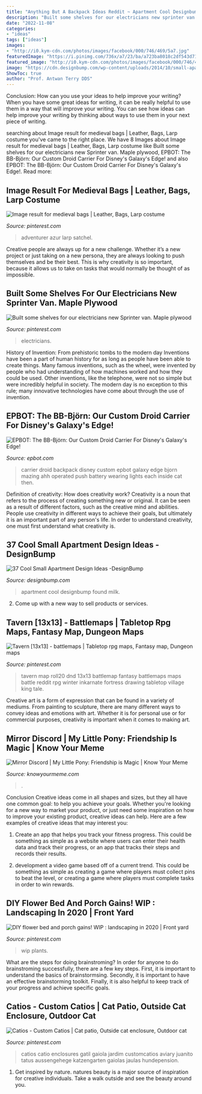 ```yaml
---
title: "Anything But A Backpack Ideas Reddit ~ Apartment Cool Designbump Found Milk"
description: "Built some shelves for our electricians new sprinter van. maple plywood"
date: "2022-11-08"
categories:
- "ideas"
tags: ["ideas"]
images:
- "http://i0.kym-cdn.com/photos/images/facebook/000/746/469/5a7.jpg"
featuredImage: "https://i.pinimg.com/736x/a7/23/ba/a723ba8018c2df543d710709d4be23b9.jpg"
featured_image: "http://i0.kym-cdn.com/photos/images/facebook/000/746/469/5a7.jpg"
image: "https://cdn.designbump.com/wp-content/uploads/2014/10/small-apartment-ideas-013.jpg"
ShowToc: true
author: "Prof. Antwan Terry DDS"
---
```



Conclusion: How can you use your ideas to help improve your writing?
When you have some great ideas for writing, it can be really helpful to use them in a way that will improve your writing. You can see how ideas can help improve your writing by thinking about ways to use them in your next piece of writing.

	

		
searching about Image result for medieval bags | Leather, Bags, Larp costume you've came to the right place. We have 8 Images about Image result for medieval bags | Leather, Bags, Larp costume like Built some shelves for our electricians new Sprinter van. Maple plywood, EPBOT: The BB-Björn: Our Custom Droid Carrier For Disney&#039;s Galaxy&#039;s Edge! and also EPBOT: The BB-Björn: Our Custom Droid Carrier For Disney&#039;s Galaxy&#039;s Edge!. Read more:
		
    
## Image Result For Medieval Bags | Leather, Bags, Larp Costume

<img loading=lazy src="https://i.pinimg.com/736x/be/56/e5/be56e5b60e93d41780eb82fd3eae83d2.jpg" onerror="this.onerror=null;this.src='https://tse2.mm.bing.net/th?id=OIP.1X-zVswelqxiEVbLQgagqwHaJ3&amp;pid=15.1';" alt="Image result for medieval bags | Leather, Bags, Larp costume">

_Source: pinterest.com_

>adventurer azur larp satchel. 

	

Creative people are always up for a new challenge. Whether it’s a new project or just taking on a new persona, they are always looking to push themselves and be their best. This is why creativity is so important, because it allows us to take on tasks that would normally be thought of as impossible.

    
## Built Some Shelves For Our Electricians New Sprinter Van. Maple Plywood

<img loading=lazy src="https://i.pinimg.com/736x/63/eb/01/63eb01ffe9ab94904526857d039bddd5.jpg" onerror="this.onerror=null;this.src='https://tse3.mm.bing.net/th?id=OIP.wDMJ9QduB15Zqe5APuXzxAHaJ3&amp;pid=15.1';" alt="Built some shelves for our electricians new Sprinter van. Maple plywood">

_Source: pinterest.com_

>electricians. 

	

History of Invention: From prehistoric tombs to the modern day
Inventions have been a part of human history for as long as people have been able to create things. Many famous inventions, such as the wheel, were invented by people who had understanding of how machines worked and how they could be used. Other inventions, like the telephone, were not so simple but were incredibly helpful in society. The modern day is no exception to this rule; many innovative technologies have come about through the use of invention.

    
## EPBOT: The BB-Björn: Our Custom Droid Carrier For Disney&#039;s Galaxy&#039;s Edge!

<img loading=lazy src="https://1.bp.blogspot.com/-C_9q-xT4tS8/XdNdHehM4zI/AAAAAAACOII/2Z_-_Qgc-D40Sumtb_IdS9QtNaa3tDPKQCLcBGAsYHQ/s1600/IMG_0828.jpg" onerror="this.onerror=null;this.src='https://tse4.mm.bing.net/th?id=OIP.he7wuorRaVhimB2DDiyR6QHaK4&amp;pid=15.1';" alt="EPBOT: The BB-Björn: Our Custom Droid Carrier For Disney&#039;s Galaxy&#039;s Edge!">

_Source: epbot.com_

>carrier droid backpack disney custom epbot galaxy edge bjorn mazing ahh operated push battery wearing lights each inside cat then. 

	

Definition of creativity: How does creativity work?
Creativity is a noun that refers to the process of creating something new or original. It can be seen as a result of different factors, such as the creative mind and abilities. People use creativity in different ways to achieve their goals, but ultimately it is an important part of any person's life. In order to understand creativity, one must first understand what creativity is.

    
## 37 Cool Small Apartment Design Ideas -DesignBump

<img loading=lazy src="https://cdn.designbump.com/wp-content/uploads/2014/10/small-apartment-ideas-013.jpg" onerror="this.onerror=null;this.src='https://tse2.mm.bing.net/th?id=OIP.1Tn4HD_bGGiRiLEfVkfkOAHaJ-&amp;pid=15.1';" alt="37 Cool Small Apartment Design Ideas -DesignBump">

_Source: designbump.com_

>apartment cool designbump found milk. 

	

2. Come up with a new way to sell products or services.

    
## Tavern [13x13] - Battlemaps | Tabletop Rpg Maps, Fantasy Map, Dungeon Maps

<img loading=lazy src="https://i.pinimg.com/736x/c0/00/fe/c000fe91500a9823905e4c2814515e90.jpg" onerror="this.onerror=null;this.src='https://tse4.mm.bing.net/th?id=OIP.kUjA1Pu-2rXs1g1ZJz7k8QHaHa&amp;pid=15.1';" alt="Tavern [13x13] - battlemaps | Tabletop rpg maps, Fantasy map, Dungeon maps">

_Source: pinterest.com_

>tavern map roll20 dnd 13x13 battlemap fantasy battlemaps maps battle reddit rpg winter inkarnate fortress drawing tabletop village king tale. 

	

Creative art is a form of expression that can be found in a variety of mediums. From painting to sculpture, there are many different ways to convey ideas and emotions with art. Whether it is for personal use or for commercial purposes, creativity is important when it comes to making art.

    
## Mirror Discord | My Little Pony: Friendship Is Magic | Know Your Meme

<img loading=lazy src="http://i0.kym-cdn.com/photos/images/facebook/000/746/469/5a7.jpg" onerror="this.onerror=null;this.src='https://tse3.mm.bing.net/th?id=OIP.0Ds4jZ-g3u3uXxtDRJrM4wHaLZ&amp;pid=15.1';" alt="Mirror Discord | My Little Pony: Friendship is Magic | Know Your Meme">

_Source: knowyourmeme.com_

>. 

	

Conclusion
Creative ideas come in all shapes and sizes, but they all have one common goal: to help you achieve your goals. Whether you're looking for a new way to market your product, or just need some inspiration on how to improve your existing product, creative ideas can help. Here are a few examples of creative ideas that may interest you: 
1. Create an app that helps you track your fitness progress. This could be something as simple as a website where users can enter their health data and track their progress, or an app that tracks their steps and records their results.

2. development a video game based off of a current trend. This could be something as simple as creating a game where players must collect pins to beat the level, or creating a game where players must complete tasks in order to win rewards.


    
## DIY Flower Bed And Porch Gains! WIP : Landscaping In 2020 | Front Yard

<img loading=lazy src="https://i.pinimg.com/736x/72/43/da/7243da55dbb11b6f7b21f98e7b6e2243.jpg" onerror="this.onerror=null;this.src='https://tse3.mm.bing.net/th?id=OIP.Ty4c_vSlDgAZK28X8UbATQHaJr&amp;pid=15.1';" alt="DIY flower bed and porch gains! WIP : landscaping in 2020 | Front yard">

_Source: pinterest.com_

>wip plants. 

	

What are the steps for doing brainstroming?
In order for anyone to do brainstroming successfully, there are a few key steps. First, it is important to understand the basics of brainstormsing. Secondly, it is important to have an effective brainstorming toolkit. Finally, it is also helpful to keep track of your progress and achieve specific goals.

    
## Catios - Custom Catios | Cat Patio, Outside Cat Enclosure, Outdoor Cat

<img loading=lazy src="https://i.pinimg.com/736x/a7/23/ba/a723ba8018c2df543d710709d4be23b9.jpg" onerror="this.onerror=null;this.src='https://tse1.mm.bing.net/th?id=OIP.lYvRTybyUBvYVuVnrM-SZQHaKX&amp;pid=15.1';" alt="Catios - Custom Catios | Cat patio, Outside cat enclosure, Outdoor cat">

_Source: pinterest.com_

>catios catio enclosures gatil gaiola jardim customcatios aviary juanito tatus aussengehege katzengarten gaiolas jaulas hundepension. 

	

1. Get inspired by nature. natures beauty is a major source of inspiration for creative individuals. Take a walk outside and see the beauty around you.

